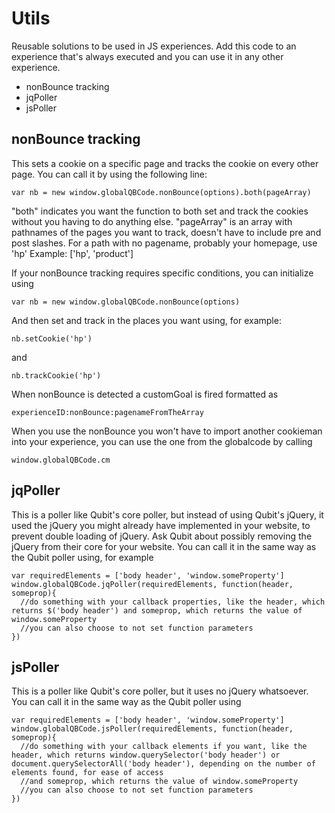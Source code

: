 # Utils

Reusable solutions to be used in JS experiences. Add this code to an experience that's always executed and you can use it in any other experience.

- nonBounce tracking
- jqPoller
- jsPoller


## nonBounce tracking
This sets a cookie on a specific page and tracks the cookie on every other page.
You can call it by using the following line:
```
var nb = new window.globalQBCode.nonBounce(options).both(pageArray)
```
"both" indicates you want the function to both set and track the cookies without you having to do anything else.
"pageArray" is an array with pathnames of the pages you want to track, doesn't have to include pre and post slashes. For a path with no pagename, probably your homepage, use 'hp'
Example: ['hp', 'product']

If your nonBounce tracking requires specific conditions, you can initialize using
```
var nb = new window.globalQBCode.nonBounce(options)
```
And then set and track in the places you want using, for example:
```
nb.setCookie('hp')
```
and
```
nb.trackCookie('hp')
```

When nonBounce is detected a customGoal is fired formatted as
```
experienceID:nonBounce:pagenameFromTheArray
```

When you use the nonBounce you won't have to import another cookieman into your experience, you can use the one from the globalcode by calling
```
window.globalQBCode.cm
```


## jqPoller
This is a poller like Qubit's core poller, but instead of using Qubit's jQuery, it used the jQuery you might already have implemented in your website, to prevent double loading of jQuery. Ask Qubit about possibly removing the jQuery from their core for your website.
You can call it in the same way as the Qubit poller using, for example
```
var requiredElements = ['body header', 'window.someProperty']
window.globalQBCode.jqPoller(requiredElements, function(header, someprop){
  //do something with your callback properties, like the header, which returns $('body header') and someprop, which returns the value of window.someProperty
  //you can also choose to not set function parameters
})
```

## jsPoller
This is a poller like Qubit's core poller, but it uses no jQuery whatsoever.
You can call it in the same way as the Qubit poller using
```
var requiredElements = ['body header', 'window.someProperty']
window.globalQBCode.jsPoller(requiredElements, function(header, someprop){
  //do something with your callback elements if you want, like the header, which returns window.querySelector('body header') or document.querySelectorAll('body header'), depending on the number of elements found, for ease of access
  //and someprop, which returns the value of window.someProperty
  //you can also choose to not set function parameters
})
```
